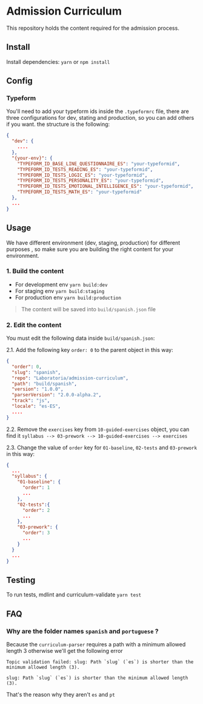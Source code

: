 # Admission Curriculum

This repository holds the content required for the admission process.

## Install

Install dependencies: `yarn` or `npm install`

## Config

### Typeform

You'll need to add your typeform ids inside the `.typeformrc` file, there are
three configurations for dev, stating and production, so you can add others if you
want. the structure is the following:

```json
{
  "dev": {
    ....
  },
  "{your-env}": {
    "TYPEFORM_ID_BASE_LINE_QUESTIONNAIRE_ES": "your-typeformid",
    "TYPEFORM_ID_TESTS_READING_ES": "your-typeformid",
    "TYPEFORM_ID_TESTS_LOGIC_ES": "your-typeformid",
    "TYPEFORM_ID_TESTS_PERSONALITY_ES": "your-typeformid",
    "TYPEFORM_ID_TESTS_EMOTIONAL_INTELLIGENCE_ES": "your-typeformid",
    "TYPEFORM_ID_TESTS_MATH_ES": "your-typeformid"
  },
  ...
}
```


## Usage

We have different environment (dev, staging, production) for different purposes
, so make sure you are building the right content for your environment.

### 1. Build the content

- For development env `yarn build:dev`
- For staging env `yarn build:staging`
- For production env `yarn build:production`

> The content will be saved into `build/spanish.json` file

### 2. Edit the content

You must edit the following data inside `build/spanish.json`:

2.1. Add the following key `order: 0` to the parent object in this way:

```json
{
  "order": 0,
  "slug": "spanish",
  "repo": "Laboratoria/admission-curriculum",
  "path": "build/spanish",
  "version": "1.0.0",
  "parserVersion": "2.0.0-alpha.2",
  "track": "js",
  "locale": "es-ES",
  ....
}
```

2.2. Remove the `exercises` key from `10-guided-exercises` object, you can find it
`syllabus --> 03-prework --> 10-guided-exercises --> exercises`

2.3. Change the value of `order` key for `01-baseline`, `02-tests` and `03-prework` in this way:

```json
{
  ...
  "syllabus": {
    "01-baseline": {
      "order": 1
      ...
    },
    "02-tests":{
      "order": 2
      ...
    },
    "03-prework": {
      "order": 3
      ...
    }
  }
  ...
}
```

## Testing

To run tests, mdlint and curriculum-validate `yarn test`


## FAQ

### Why are the folder names `spanish` and `portuguese` ?

Because the `curriculum-parser` requires a path with a minimum allowed length 3
otherwise we'll get the following error

```
Topic validation failed: slug: Path `slug` (`es`) is shorter than the minimum allowed length (3).

slug: Path `slug` (`es`) is shorter than the minimum allowed length (3).
```

That's the reason why they aren't `es` and `pt`

